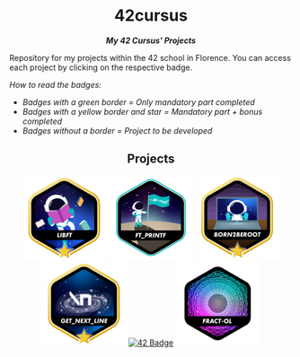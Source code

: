 <h1 align="center">
42cursus
</h1>

<p align="center">
	<b><i> My 42 Cursus' Projects </i></b>
</p>

Repository for my projects within the 42 school in Florence. You can access each project by clicking on the respective badge.

<i>How to read the badges:
- Badges with a green border = Only mandatory part completed
- Badges with a yellow border and star = Mandatory part + bonus completed
- Badges without a border = Project to be developed</i>

<h2 align="center">
Projects
</h2>
<div align="center">

<a href="https://github.com/lucAsC87/libft">![42 Badge](https://github.com/lucAsC87/42-cursus/blob/main/badges/libftm.png)</a>
<a href="https://github.com/lucAsC87/ft_printf">![42 Badge](https://github.com/lucAsC87/42-cursus/blob/main/badges/ft_printfe.png)</a>
<a href="">![42 Badge](https://github.com/lucAsC87/42-cursus/blob/main/badges/born2berootm.png)</a>
<a href="https://github.com/lucAsC87/get_next_line">![42 Badge](https://github.com/lucAsC87/42-cursus/blob/main/badges/get_next_linem.png)</a>
<a href="https://github.com/lucAsC87/minitalk">![42 Badge](https://github.com/lucAsC87/42-cursus/blob/main/badges/minitalken.png)</a>
<a href="">![42 Badge](https://github.com/lucAsC87/42-cursus/blob/main/badges/fract-oln.png)</a>

</div>
